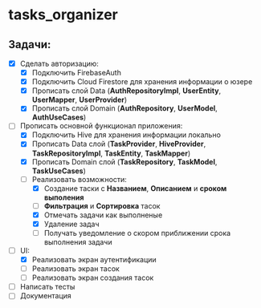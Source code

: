 # tasks_organizer

## Задачи:
  - [x] Сделать авторизацию:
      - [x] Подключить FirebaseAuth
      - [x] Подключить Cloud Firestore для хранения информации о юзере
      - [x] Прописать слой Data (**AuthRepositoryImpl**, **UserEntity**, **UserMapper**, **UserProvider**)
      - [x] Прописать слой Domain (**AuthRepository**, **UserModel**, **AuthUseCases**)
  - [ ] Прописать основной функционал приложения:
      - [x] Подключить Hive для хранения информации локально
      - [x] Прописать Data слой (**TaskProvider**, **HiveProvider**, **TaskRepositoryImpl**, **TaskEntity**, **TaskMapper**)
      - [x] Прописать Domain слой (**TaskRepository**, **TaskModel**, **TaskUseCases**)
      - [ ] Реализовать возможности:
          - [x] Создание таски с **Названием**, **Описанием** и **сроком выполения**
          - [ ] **Фильтрация** и **Сортировка** тасок
          - [x] Отмечать задачи как выполненые
          - [x] Удаление задач
          - [ ] Получать уведомление о скором приближении срока выполнения задачи
  - [ ] UI:
      - [x] Реализовать экран аутентификации
      - [ ] Реализовать экран тасок
      - [ ] Реализовать экран создания тасок
  - [ ] Написать тесты
  - [ ] Документация
